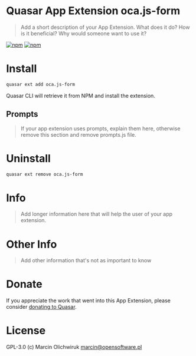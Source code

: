 # Quasar App Extension oca.js-form

> Add a short description of your App Extension. What does it do? How is it beneficial? Why would someone want to use it?

[![npm](https://img.shields.io/npm/v/quasar-app-extension-oca.js-form.svg?label=quasar-app-extension-oca.js-form)](https://www.npmjs.com/package/quasar-app-extension-oca.js-form)
[![npm](https://img.shields.io/npm/dt/quasar-app-extension-oca.js-form.svg)](https://www.npmjs.com/package/quasar-app-extension-oca.js-form)

# Install
```bash
quasar ext add oca.js-form
```
Quasar CLI will retrieve it from NPM and install the extension.

## Prompts

> If your app extension uses prompts, explain them here, otherwise remove this section and remove prompts.js file.

# Uninstall
```bash
quasar ext remove oca.js-form
```

# Info
> Add longer information here that will help the user of your app extension.

# Other Info
> Add other information that's not as important to know

# Donate
If you appreciate the work that went into this App Extension, please consider [donating to Quasar](https://donate.quasar.dev).

# License
GPL-3.0 (c) Marcin Olichwiruk <marcin@opensoftware.pl>
